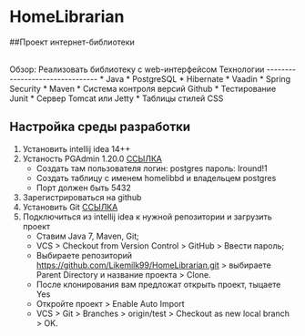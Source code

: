 # HomeLibrarian
##Проект интернет-библиотеки

</br>
Обзор: Реализовать библиотеку с web-интерфейсом
Технологии 
--------------------------------
* Java
* PostgreSQL
* Hibernate
* Vaadin
* Spring Security
* Maven
* Система контроля версий Github
* Тестирование Junit
* Сервер Tomcat или Jetty
* Таблицы стилей CSS


Настройка среды разработки 
--------------------------------------
1. Установить intellij idea 14++
2. Устаность PGAdmin 1.20.0 [ССЫЛКА](http://www.pgadmin.org/)
    * Создать там пользователя логин: postgres пароль: Iround!1 
    * Создать таблицу с именем homelibbd и владельцем postgres
    * Порт должен быть 5432
3. Зарегистрироваться на github
4. Установить Git [ССЫЛКА](https://git-for-windows.github.io/)
5. Подключиться из intellij idea к нужной репозитории и загрузить проект
    * Ставим Java 7, Maven, Git;
    * VCS > Checkout from Version Control > GitHub > Ввести пароль;
    * Выбираете репозиторий https://github.com/Likemilk99/HomeLibrarian.git > выбираете Parent Directory и название проекта > Clone.
    * После клонирования вам предложат открыть проект, тыцаете Yes
    * Откройте проект > Enable Auto Import
    * VCS > Git > Branches > origin/test > Checkout as new local branch > OK. 
